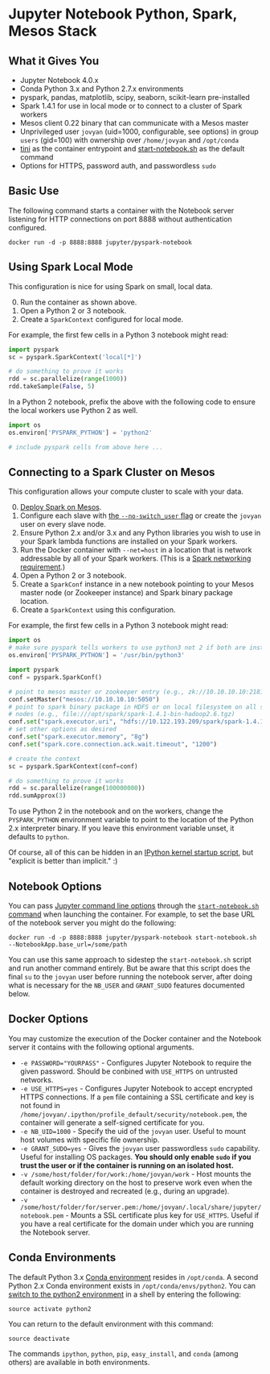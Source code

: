 # Jupyter Notebook Python, Spark, Mesos Stack

## What it Gives You

* Jupyter Notebook 4.0.x
* Conda Python 3.x and Python 2.7.x environments
* pyspark, pandas, matplotlib, scipy, seaborn, scikit-learn pre-installed
* Spark 1.4.1 for use in local mode or to connect to a cluster of Spark workers
* Mesos client 0.22 binary that can communicate with a Mesos master
* Unprivileged user `jovyan` (uid=1000, configurable, see options) in group `users` (gid=100) with ownership over `/home/jovyan` and `/opt/conda`
* [tini](https://github.com/krallin/tini) as the container entrypoint and [start-notebook.sh](../minimal-notebook/start-notebook.sh) as the default command
* Options for HTTPS, password auth, and passwordless `sudo`

## Basic Use

The following command starts a container with the Notebook server listening for HTTP connections on port 8888 without authentication configured.

```
docker run -d -p 8888:8888 jupyter/pyspark-notebook
```

## Using Spark Local Mode

This configuration is nice for using Spark on small, local data.

0. Run the container as shown above.
2. Open a Python 2 or 3 notebook.
3. Create a `SparkContext` configured for local mode.

For example, the first few cells in a Python 3 notebook might read:

```python
import pyspark
sc = pyspark.SparkContext('local[*]')

# do something to prove it works
rdd = sc.parallelize(range(1000))
rdd.takeSample(False, 5)
```

In a Python 2 notebook, prefix the above with the following code to ensure the local workers use Python 2 as well.

```python
import os
os.environ['PYSPARK_PYTHON'] = 'python2'

# include pyspark cells from above here ...
```

## Connecting to a Spark Cluster on Mesos

This configuration allows your compute cluster to scale with your data.

0. [Deploy Spark on Mesos](http://spark.apache.org/docs/latest/running-on-mesos.html).
1. Configure each slave with [the `--no-switch_user` flag](https://open.mesosphere.com/reference/mesos-slave/) or create the `jovyan` user on every slave node.
2. Ensure Python 2.x and/or 3.x and any Python libraries you wish to use in your Spark lambda functions are installed on your Spark workers.
3. Run the Docker container with `--net=host` in a location that is network addressable by all of your Spark workers. (This is a [Spark networking requirement](http://spark.apache.org/docs/latest/cluster-overview.html#components).)
4. Open a Python 2 or 3 notebook.
5. Create a `SparkConf` instance in a new notebook pointing to your Mesos master node (or Zookeeper instance) and Spark binary package location.
6. Create a `SparkContext` using this configuration. 

For example, the first few cells in a Python 3 notebook might read:

```python
import os
# make sure pyspark tells workers to use python3 not 2 if both are installed
os.environ['PYSPARK_PYTHON'] = '/usr/bin/python3'

import pyspark
conf = pyspark.SparkConf()

# point to mesos master or zookeeper entry (e.g., zk://10.10.10.10:2181/mesos)
conf.setMaster("mesos://10.10.10.10:5050")
# point to spark binary package in HDFS or on local filesystem on all slave
# nodes (e.g., file:///opt/spark/spark-1.4.1-bin-hadoop2.6.tgz) 
conf.set("spark.executor.uri", "hdfs://10.122.193.209/spark/spark-1.4.1-bin-hadoop2.6.tgz")
# set other options as desired
conf.set("spark.executor.memory", "8g")
conf.set("spark.core.connection.ack.wait.timeout", "1200")

# create the context
sc = pyspark.SparkContext(conf=conf)

# do something to prove it works
rdd = sc.parallelize(range(100000000))
rdd.sumApprox(3)
```

To use Python 2 in the notebook and on the workers, change the `PYSPARK_PYTHON` environment variable to point to the location of the Python 2.x interpreter binary. If you leave this environment variable unset, it defaults to `python`.

Of course, all of this can be hidden in an [IPython kernel startup script](http://ipython.org/ipython-doc/stable/development/config.html?highlight=startup#startup-files), but "explicit is better than implicit." :)

## Notebook Options

You can pass [Jupyter command line options](http://jupyter.readthedocs.org/en/latest/config.html#command-line-arguments) through the [`start-notebook.sh` command](https://github.com/jupyter/docker-stacks/blob/master/minimal-notebook/start-notebook.sh#L15) when launching the container. For example, to set the base URL of the notebook server you might do the following:

```
docker run -d -p 8888:8888 jupyter/pyspark-notebook start-notebook.sh --NotebookApp.base_url=/some/path
```

You can use this same approach to sidestep the `start-notebook.sh` script and run another command entirely. But be aware that this script does the final `su` to the `jovyan` user before running the notebook server, after doing what is necessary for the `NB_USER` and `GRANT_SUDO` features documented below.

## Docker Options

You may customize the execution of the Docker container and the Notebook server it contains with the following optional arguments.

* `-e PASSWORD="YOURPASS"` - Configures Jupyter Notebook to require the given password. Should be conbined with `USE_HTTPS` on untrusted networks.
* `-e USE_HTTPS=yes` - Configures Jupyter Notebook to accept encrypted HTTPS connections. If a `pem` file containing a SSL certificate and key is not found in `/home/jovyan/.ipython/profile_default/security/notebook.pem`, the container will generate a self-signed certificate for you.
* `-e NB_UID=1000` - Specify the uid of the `jovyan` user. Useful to mount host volumes with specific file ownership.
* `-e GRANT_SUDO=yes` - Gives the `jovyan` user passwordless `sudo` capability. Useful for installing OS packages. **You should only enable `sudo` if you trust the user or if the container is running on an isolated host.**
* `-v /some/host/folder/for/work:/home/jovyan/work` - Host mounts the default working directory on the host to preserve work even when the container is destroyed and recreated (e.g., during an upgrade).
* `-v /some/host/folder/for/server.pem:/home/jovyan/.local/share/jupyter/notebook.pem` - Mounts a SSL certificate plus key for `USE_HTTPS`. Useful if you have a real certificate for the domain under which you are running the Notebook server.

## Conda Environments

The default Python 3.x [Conda environment](http://conda.pydata.org/docs/using/envs.html) resides in `/opt/conda`. A second Python 2.x Conda environment exists in `/opt/conda/envs/python2`. You can [switch to the python2 environment](http://conda.pydata.org/docs/using/envs.html#change-environments-activate-deactivate) in a shell by entering the following:

```
source activate python2
```

You can return to the default environment with this command:

```
source deactivate
```

The commands `ipython`, `python`, `pip`, `easy_install`, and `conda` (among others) are available in both environments.
